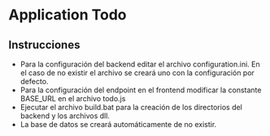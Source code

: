 # Application Todo
## Instrucciones
* Para la configuración del backend editar el archivo configuration.ini. En el caso de no existir el archivo se creará uno con la configuración por defecto.
* Para la configuración del endpoint en el frontend modificar la constante BASE_URL en el archivo todo.js 
* Ejecutar el archivo build.bat para la creación de los directorios del backend y los archivos dll.
* La base de datos se creará automáticamente de no existir.